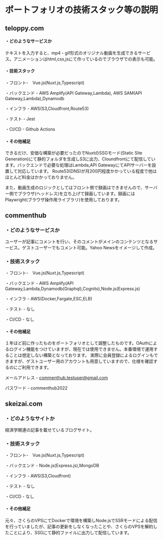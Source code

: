 # ポートフォリオの技術スタック等の説明

## teloppy.com

#### ・どのようなサービスか

テキストを入力すると、mp4・gif形式のオリジナル動画を生成できるサービス。アニメーションはhtml,css,jsにて作っているのでブラウザでの表示も可能。

#### ・技術スタック

・フロント-　Vue.js(Nuxt.js,Typescript)

・バックエンド - AWS Amplify(API Gateway,Lambda), AWS SAM(API Gateway,Lambda),Dynamodb

・インフラ - AWS(S3,Cloudfront,Route53)

・テスト - Jest

・CI/CD - Github Actions

#### ・その他補足

できるだけ、安価な構築が必要だったのでNuxtのSSGモード(Static Site Generation)にて静的フォルダを生成しS3に出力、Cloundfrontにて配信しています。バックエンドで必要な処理はLambda,API GatewayにてAPIサーバーを設置して対応しています。
Route53(DNS)が月200円程度かかっている程度で他はほとんど料金はかかっておりません。

また、動画生成のロジックとしてはフロント側で録画はできませんので、サーバー側でブラウザ(ヘッドレス)を立ち上げて録画しています。録画にはPlaywright(ブラウザ操作用ライブラリ)を使用しております。


## commenthub

### ・どのようなサービスか

ユーザーが記事にコメントを行い、そのコメントがメインのコンテンツとなるサービス。ゲストユーザーでもコメント可能。Yahoo Newsをイメージして作成。

### ・技術スタック

・フロント-　Vue.js(Nuxt.js,Typescript)

・バックエンド - AWS Amplify(API Gateway,Lambda,Dynamodb(Graphql),Cognito),Node.js(Express.js)

・インフラ - AWS(Docker,Fargate,ESC,ELB)

・テスト - なし

・CI/CD - なし

#### ・その他補足

１年ほど前に作ったものをポートフォリオとして調整したものです。OAuthによるログイン機能をつけていますが、現在では使用できません。本番環境で運用することは想定しない構築となっております。
実際に会員登録によるログインもできますが、ゲストユーザー用のアカウントも用意していますので、仕様を確認するのにご利用できます。


メールアドレス - commenthub.testuser@gmail.com

パスワード - commenthub2022


## skeizai.com

### ・どのようなサイトか

経済学関連の記事を載せているブログサイト。

### ・技術スタック

・フロント-　Vue.js(Nuxt.js,Typescript)

・バックエンド - Node.js(Express.js),MongoDB

・インフラ - AWS(S3,Cloudfront)

・テスト - なし

・CI/CD - なし

#### ・その他補足

元々、さくらのVPSにてDockerで環境を構築しNode.jsでSSRモードによる配信を行っていましたが、記事の更新をしなくなったことや、さくらのVPSを解約したことにより、SSGにて静的ファイルに出力して配信しています。
